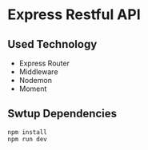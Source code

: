 # Express Restful API

## Used Technology

- Express Router
- Middleware
- Nodemon
- Moment

## Swtup Dependencies

```
npm install
npm run dev
```
